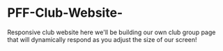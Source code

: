 # PFF-Club-Website-
Responsive club website here we'll be building our own club group page that will dynamically respond as you adjust the size of our screen!​
